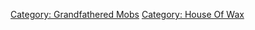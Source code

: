 [Category: Grandfathered Mobs](Category:_Grandfathered_Mobs "wikilink")
[Category: House Of Wax](Category:_House_Of_Wax "wikilink")
